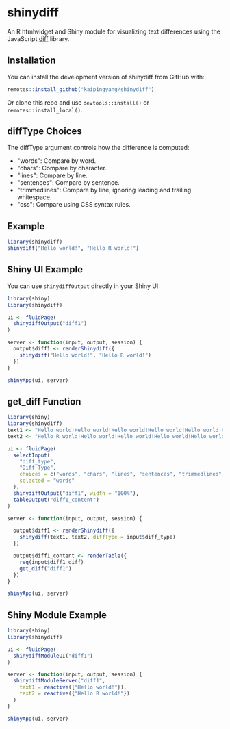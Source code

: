 # shinydiff

An R htmlwidget and Shiny module for visualizing text differences using the JavaScript [diff](https://github.com/kpdecker/jsdiff) library.

## Installation

You can install the development version of shinydiff from GitHub with:

```r
remotes::install_github("kaipingyang/shinydiff")
```

Or clone this repo and use `devtools::install()` or `remotes::install_local()`.


## diffType Choices
The diffType argument controls how the difference is computed:
- "words": Compare by word.
- "chars": Compare by character.
- "lines": Compare by line.
- "sentences": Compare by sentence.
- "trimmedlines": Compare by line, ignoring leading and trailing whitespace.
- "css": Compare using CSS syntax rules.

## Example

```r
library(shinydiff)
shinydiff("Hello world!", "Hello R world!")
```

## Shiny UI Example

You can use `shinydiffOutput` directly in your Shiny UI:

```r
library(shiny)
library(shinydiff)

ui <- fluidPage(
  shinydiffOutput("diff1")
)

server <- function(input, output, session) {
  output$diff1 <- renderShinydiff({
    shinydiff("Hello world!", "Hello R world!")
  })
}

shinyApp(ui, server)
```

## get_diff Function

```r
library(shiny)
library(shinydiff)
text1 <- "Hello world!Hello world!Hello world!Hello world!Hello world!Hello world!"
text2 <- "Hello R world!Hello world!Hello world!Hello world!Hello world!"

ui <- fluidPage(
  selectInput(
    "diff_type", 
    "Diff Type", 
    choices = c("words", "chars", "lines", "sentences", "trimmedlines", "css"), 
    selected = "words"
  ),
  shinydiffOutput("diff1", width = "100%"),
  tableOutput("diff1_content")
)

server <- function(input, output, session) {

  output$diff1 <- renderShinydiff({
    shinydiff(text1, text2, diffType = input$diff_type)
  })

  output$diff1_content <- renderTable({
    req(input$diff1_diff)
    get_diff("diff1")
  })
}

shinyApp(ui, server)
```

## Shiny Module Example

```r
library(shiny)
library(shinydiff)

ui <- fluidPage(
  shinydiffModuleUI("diff1")
)

server <- function(input, output, session) {
  shinydiffModuleServer("diff1",
    text1 = reactive({"Hello world!"}),
    text2 = reactive({"Hello R world!"})
  )
}

shinyApp(ui, server)
```
